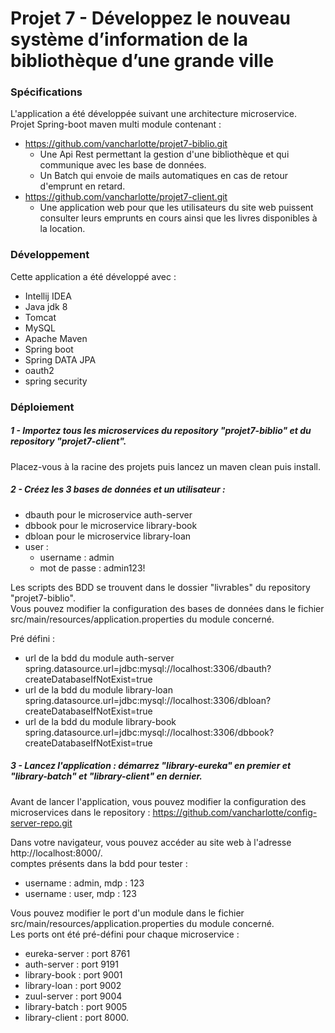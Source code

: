 # Projet 7 - Développez le nouveau système d’information de la bibliothèque d’une grande ville

### Spécifications
L'application a été développée suivant une architecture microservice.   
Projet Spring-boot maven multi module contenant :
* https://github.com/vancharlotte/projet7-biblio.git
    * Une Api Rest permettant la gestion d'une bibliothèque et qui communique avec les base de données. 
    * Un Batch qui envoie de mails automatiques en cas de retour d'emprunt en retard.
* https://github.com/vancharlotte/projet7-client.git
    * Une application web pour que les utilisateurs du site web puissent consulter leurs emprunts en cours ainsi que les livres disponibles à la location. 

### Développement

Cette application a été développé avec :
- Intellij IDEA
- Java jdk 8
- Tomcat 
- MySQL 
- Apache Maven 
- Spring boot
- Spring DATA JPA
- oauth2
- spring security


### Déploiement
##### 1 - Importez tous les microservices du repository "projet7-biblio" et du repository "projet7-client".    

Placez-vous à la racine des projets puis lancez un maven clean puis install.

##### 2 - Créez les 3 bases de données et un utilisateur : 
- dbauth pour le microservice auth-server
- dbbook pour le microservice library-book
- dbloan pour le microservice library-loan
- user : 
    *   username : admin
    *   mot de passe : admin123!

Les scripts des BDD se trouvent dans le dossier "livrables" du repository "projet7-biblio".   
Vous pouvez modifier la configuration des bases de données dans le fichier src/main/resources/application.properties
du module concerné.

Pré défini : 
- url de la bdd du module auth-server  
spring.datasource.url=jdbc:mysql://localhost:3306/dbauth?createDatabaseIfNotExist=true
- url de la bdd du module library-loan  
spring.datasource.url=jdbc:mysql://localhost:3306/dbloan?createDatabaseIfNotExist=true
- url de la bdd du module library-book  
spring.datasource.url=jdbc:mysql://localhost:3306/dbbook?createDatabaseIfNotExist=true


##### 3 - Lancez l'application : démarrez "library-eureka" en premier et "library-batch" et "library-client" en dernier.

Avant de lancer l'application, vous pouvez modifier la configuration des microservices dans le repository : 
https://github.com/vancharlotte/config-server-repo.git

Dans votre navigateur, vous pouvez accéder au site web à l'adresse http://localhost:8000/.     
comptes présents dans la bdd pour tester : 
* username : admin, mdp : 123 
* username : user, mdp : 123 

Vous pouvez modifier le port d'un module dans le fichier src/main/resources/application.properties du module concerné.   
Les ports ont été pré-défini pour chaque microservice : 
- eureka-server : port 8761
- auth-server : port 9191
- library-book : port 9001
- library-loan : port 9002
- zuul-server : port 9004
- library-batch : port 9005
- library-client : port 8000.




